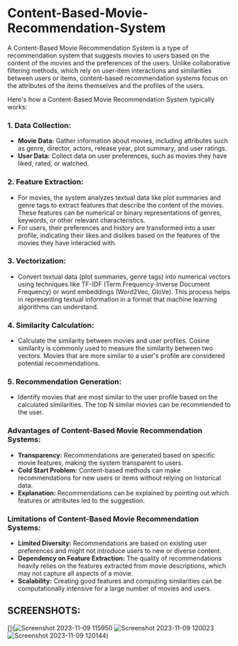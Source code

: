 # Content-Based-Movie-Recommendation-System

A Content-Based Movie Recommendation System is a type of recommendation system that suggests movies to users based on the content of the movies and the preferences of the users. Unlike collaborative filtering methods, which rely on user-item interactions and similarities between users or items, content-based recommendation systems focus on the attributes of the items themselves and the profiles of the users.

Here's how a Content-Based Movie Recommendation System typically works:

### 1. **Data Collection:**
   - **Movie Data:** Gather information about movies, including attributes such as genre, director, actors, release year, plot summary, and user ratings.
   - **User Data:** Collect data on user preferences, such as movies they have liked, rated, or watched.

### 2. **Feature Extraction:**
   - For movies, the system analyzes textual data like plot summaries and genre tags to extract features that describe the content of the movies. These features can be numerical or binary representations of genres, keywords, or other relevant characteristics.
   - For users, their preferences and history are transformed into a user profile, indicating their likes and dislikes based on the features of the movies they have interacted with.

### 3. **Vectorization:**
   - Convert textual data (plot summaries, genre tags) into numerical vectors using techniques like TF-IDF (Term Frequency-Inverse Document Frequency) or word embeddings (Word2Vec, GloVe). This process helps in representing textual information in a format that machine learning algorithms can understand.

### 4. **Similarity Calculation:**
   - Calculate the similarity between movies and user profiles. Cosine similarity is commonly used to measure the similarity between two vectors. Movies that are more similar to a user's profile are considered potential recommendations.

### 5. **Recommendation Generation:**
   - Identify movies that are most similar to the user profile based on the calculated similarities. The top N similar movies can be recommended to the user.

### Advantages of Content-Based Movie Recommendation Systems:
- **Transparency:** Recommendations are generated based on specific movie features, making the system transparent to users.
- **Cold Start Problem:** Content-based methods can make recommendations for new users or items without relying on historical data.
- **Explanation:** Recommendations can be explained by pointing out which features or attributes led to the suggestion.

### Limitations of Content-Based Movie Recommendation Systems:
- **Limited Diversity:** Recommendations are based on existing user preferences and might not introduce users to new or diverse content.
- **Dependency on Feature Extraction:** The quality of recommendations heavily relies on the features extracted from movie descriptions, which may not capture all aspects of a movie.
- **Scalability:** Creating good features and computing similarities can be computationally intensive for a large number of movies and users.



## SCREENSHOTS:

[](![Screenshot 2023-11-09 115950](https://github.com/sanjeeviss/Content-Based-Movie-Recommendation-System/assets/113248194/066104f7-2b39-46fd-8a28-f4850f2b4b40)
![Screenshot 2023-11-09 120023](https://github.com/sanjeeviss/Content-Based-Movie-Recommendation-System/assets/113248194/117e0e7a-b589-4ea3-a7c6-17d1bc170930)
![Screenshot 2023-11-09 120144](https://github.com/sanjeeviss/Content-Based-Movie-Recommendation-System/assets/113248194/26d8d401-6eb6-42e3-a28b-e15538942952))


